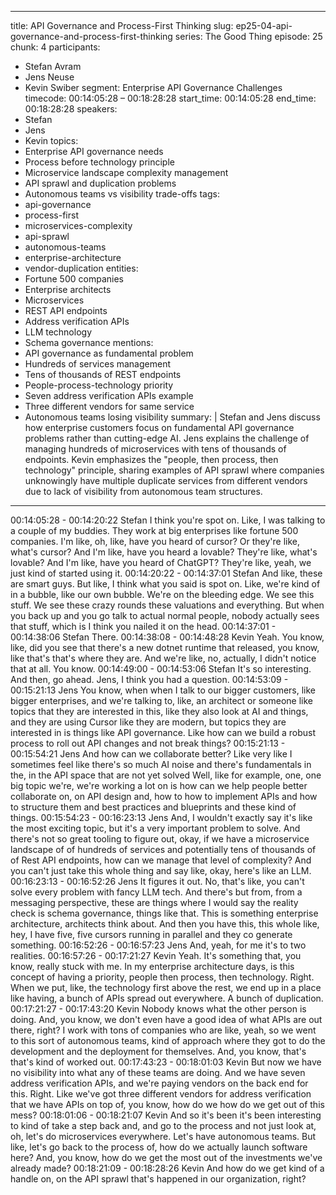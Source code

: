 
---
title: API Governance and Process-First Thinking
slug: ep25-04-api-governance-and-process-first-thinking
series: The Good Thing
episode: 25
chunk: 4
participants:
  - Stefan Avram
  - Jens Neuse
  - Kevin Swiber
segment: Enterprise API Governance Challenges
timecode: 00:14:05:28 – 00:18:28:28
start_time: 00:14:05:28
end_time: 00:18:28:28
speakers:
  - Stefan
  - Jens
  - Kevin
topics:
  - Enterprise API governance needs
  - Process before technology principle
  - Microservice landscape complexity management
  - API sprawl and duplication problems
  - Autonomous teams vs visibility trade-offs
tags:
  - api-governance
  - process-first
  - microservices-complexity
  - api-sprawl
  - autonomous-teams
  - enterprise-architecture
  - vendor-duplication
entities:
  - Fortune 500 companies
  - Enterprise architects
  - Microservices
  - REST API endpoints
  - Address verification APIs
  - LLM technology
  - Schema governance
mentions:
  - API governance as fundamental problem
  - Hundreds of services management
  - Tens of thousands of REST endpoints
  - People-process-technology priority
  - Seven address verification APIs example
  - Three different vendors for same service
  - Autonomous teams losing visibility
summary: |
  Stefan and Jens discuss how enterprise customers focus on fundamental API governance problems rather than cutting-edge AI. Jens explains the challenge of managing hundreds of microservices with tens of thousands of endpoints. Kevin emphasizes the "people, then process, then technology" principle, sharing examples of API sprawl where companies unknowingly have multiple duplicate services from different vendors due to lack of visibility from autonomous team structures.
---

00:14:05:28 - 00:14:20:22
Stefan
I think you're spot on. Like, I was talking to a couple of my buddies. They work at big enterprises
like fortune 500 companies. I'm like, oh, like, have you heard of cursor? Or they're like, what's
cursor? And I'm like, have you heard a lovable? They're like, what's lovable? And I'm like, have
you heard of ChatGPT? They're like, yeah, we just kind of started using it.
00:14:20:22 - 00:14:37:01
Stefan
And like, these are smart guys. But like, I think what you said is spot on. Like, we're kind of in a
bubble, like our own bubble. We're on the bleeding edge. We see this stuff. We see these crazy
rounds these valuations and everything. But when you back up and you go talk to actual normal
people, nobody actually sees that stuff, which is I think you nailed it on the head.
00:14:37:01 - 00:14:38:06
Stefan
There.
00:14:38:08 - 00:14:48:28
Kevin
Yeah. You know, like, did you see that there's a new dotnet runtime that released, you know, like
that's that's where they are. And we're like, no, actually, I didn't notice that at all. You know.
00:14:49:00 - 00:14:53:06
Stefan
It's so interesting. And then, go ahead. Jens, I think you had a question.
00:14:53:09 - 00:15:21:13
Jens
You know, when when I talk to our bigger customers, like bigger enterprises, and we're talking
to, like, an architect or someone like topics that they are interested in this, like they also look at
AI and things, and they are using Cursor like they are modern, but topics they are interested in
is things like API governance. Like how can we build a robust process to roll out API changes
and not break things?
00:15:21:13 - 00:15:54:21
Jens
And how can we collaborate better? Like very like I sometimes feel like there's so much AI noise
and there's fundamentals in the, in the API space that are not yet solved Well, like for example,
one, one big topic we're, we're working a lot on is how can we help people better collaborate on,
on API design and, how to how to implement APIs and how to structure them and best practices
and blueprints and these kind of things.
00:15:54:23 - 00:16:23:13
Jens
And, I wouldn't exactly say it's like the most exciting topic, but it's a very important problem to
solve. And there's not so great tooling to figure out, okay, if we have a microservice landscape
of of hundreds of services and potentially tens of thousands of of Rest API endpoints, how can
we manage that level of complexity? And you can't just take this whole thing and say like, okay,
here's like an LLM.
00:16:23:13 - 00:16:52:26
Jens
It figures it out. No, that's like, you can't solve every problem with fancy LLM tech. And there's
but from, from a messaging perspective, these are things where I would say the reality check is
schema governance, things like that. This is something enterprise architecture, architects think
about. And then you have this, this whole like, hey, I have five, five cursors running in parallel
and they co generate something.
00:16:52:26 - 00:16:57:23
Jens
And, yeah, for me it's to two realities.
00:16:57:26 - 00:17:21:27
Kevin
Yeah. It's something that, you know, really stuck with me. In my enterprise architecture days, is
this concept of having a priority, people then process, then technology. Right. When we put, like,
the technology first above the rest, we end up in a place like having, a bunch of APIs spread out
everywhere. A bunch of duplication.
00:17:21:27 - 00:17:43:20
Kevin
Nobody knows what the other person is doing. And, you know, we don't even have a good idea
of what APIs are out there, right? I work with tons of companies who are like, yeah, so we went
to this sort of autonomous teams, kind of approach where they got to do the development and
the deployment for themselves. And, you know, that's that's kind of worked out.
00:17:43:23 - 00:18:01:03
Kevin
But now we have no visibility into what any of these teams are doing. And we have seven
address verification APIs, and we're paying vendors on the back end for this. Right. Like we've
got three different vendors for address verification that we have APIs on top of, you know, how
do we how do we get out of this mess?
00:18:01:06 - 00:18:21:07
Kevin
And so it's been it's been interesting to kind of take a step back and, and go to the process and
not just look at, oh, let's do microservices everywhere. Let's have autonomous teams. But like,
let's go back to the process of, how do we actually launch software here? And, you know, how
do we get the most out of the investments we've already made?
00:18:21:09 - 00:18:28:26
Kevin
And how do we get kind of a handle on, on the API sprawl that's happened in our organization,
right?